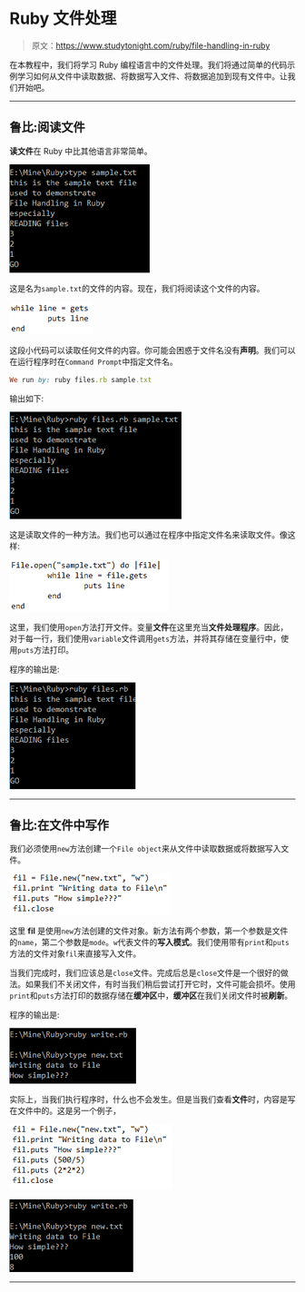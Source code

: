 # Ruby 文件处理

> 原文：<https://www.studytonight.com/ruby/file-handling-in-ruby>

在本教程中，我们将学习 Ruby 编程语言中的文件处理。我们将通过简单的代码示例学习如何从文件中读取数据、将数据写入文件、将数据追加到现有文件中。让我们开始吧。

* * *

## 鲁比:阅读文件

**读文件**在 Ruby 中比其他语言非常简单。

![Reading Files in Ruby](img/59ef8c47589d3d638b0eece8d25cdcc9.png)

这是名为`sample.txt`的文件的内容。现在，我们将阅读这个文件的内容。

![Reading Files in Ruby](img/170e1a66fd55e0c4803a1435f3eda30a.png)

这段小代码可以读取任何文件的内容。你可能会困惑于文件名没有**声明**。我们可以在运行程序时在`Command Prompt`中指定文件名。

```rb
We run by: ruby files.rb sample.txt
```

输出如下:

![Reading Files in Ruby](img/21612c962de21bda949c7667b85ec62f.png)

这是读取文件的一种方法。我们也可以通过在程序中指定文件名来读取文件。像这样:

![Reading Files in Ruby](img/10aa734e76fed552ea779e7933d07daf.png)

这里，我们使用`open`方法打开文件。变量**文件**在这里充当**文件处理程序**。因此，对于每一行，我们使用`variable`文件调用`gets`方法，并将其存储在变量行中，使用`puts`方法打印。

程序的输出是:

![Reading Files in Ruby](img/9b8630a7463c2f4191b630bc10103c11.png)

* * *

## 鲁比:在文件中写作

我们必须使用`new`方法创建一个`File object`来从文件中读取数据或将数据写入文件。

![Writing Files in Ruby](img/7c7c135e4082b4756dd359a81f85bb9d.png)

这里 **fil** 是使用`new`方法创建的文件对象。新方法有两个参数，第一个参数是文件的`name`，第二个参数是`mode`。`w`代表文件的**写入模式**。我们使用带有`print`和`puts`方法的文件对象`fil`来直接写入文件。

当我们完成时，我们应该总是`close`文件。完成后总是`close`文件是一个很好的做法。如果我们不关闭文件，有时当我们稍后尝试打开它时，文件可能会损坏。使用`print`和`puts`方法打印的数据存储在**缓冲区**中，**缓冲区**在我们关闭文件时被**刷新**。

程序的输出是:

![Writing Files in Ruby](img/29991e00626ec45c7d79c135565572f2.png)

实际上，当我们执行程序时，什么也不会发生。但是当我们查看**文件**时，内容是写在文件中的。这是另一个例子，

![Writing Files in Ruby](img/f9a0100f714163867e2dcce6664e4d6c.png)

![Writing Files in Ruby](img/d0833a1dbff20d2b0d9ff1715a11ffdb.png)

* * *
